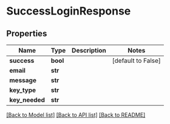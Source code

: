 # SuccessLoginResponse

## Properties
Name | Type | Description | Notes
------------ | ------------- | ------------- | -------------
**success** | **bool** |  | [default to False]
**email** | **str** |  | 
**message** | **str** |  | 
**key_type** | **str** |  | 
**key_needed** | **str** |  | 

[[Back to Model list]](../README.md#documentation-for-models) [[Back to API list]](../README.md#documentation-for-api-endpoints) [[Back to README]](../README.md)


